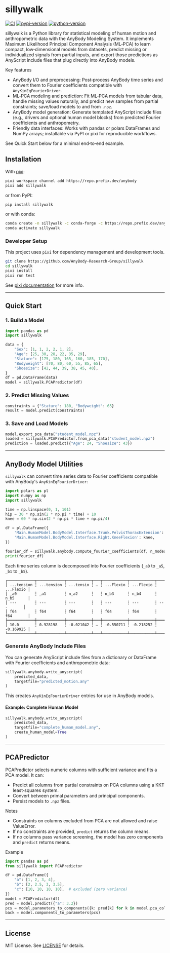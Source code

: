 # sillywalk

[![CI](https://img.shields.io/github/actions/workflow/status/AnyBody-Research-Group/sillywalk/ci.yml?style=flat-square&branch=main)](https://github.com/AnyBody-Research-Group/sillywalk/actions/workflows/ci.yml)
[![pypi-version](https://img.shields.io/pypi/v/sillywalk.svg?logo=pypi&logoColor=white&style=flat-square)](https://pypi.org/project/sillywalk)
[![python-version](https://img.shields.io/pypi/pyversions/sillywalk?logoColor=white&logo=python&style=flat-square)](https://pypi.org/project/sillywalk)

sillywalk is a Python library for statistical modeling of human motion and anthropometric data with the AnyBody Modeling System. It implements Maximum Likelihood Principal Component Analysis (ML‑PCA) to learn compact, low‑dimensional models from datasets, predict missing or individualized signals from partial inputs, and export those predictions as AnyScript include files that plug directly into AnyBody models.

Key features

- AnyBody I/O and preprocessing: Post‑process AnyBody time series and convert them to Fourier coefficients compatible with `AnyKinEqFourierDriver`.
- ML‑PCA modeling and prediction: Fit ML‑PCA models from tabular data, handle missing values naturally, and predict new samples from partial constraints; save/load models to and from `.npz`.
- AnyBody model generation: Generate templated AnyScript include files (e.g., drivers and optional human model blocks) from predicted Fourier coefficients and anthropometry.
- Friendly data interfaces: Works with pandas or polars DataFrames and NumPy arrays; installable via PyPI or pixi for reproducible workflows.

See Quick Start below for a minimal end‑to‑end example.

## Installation

With [pixi](https://pixi.sh):

```bash
pixi workspace channel add https://repo.prefix.dev/anybody
pixi add sillywalk
```

or from PyPI:

```bash
pip install sillywalk
```

or with conda:

```bash
conda create -n sillywalk -c conda-forge -c https://repo.prefix.dev/anybody sillywalk
conda activate sillywalk
```

### Developer Setup

This project uses `pixi` for dependency management and development tools.

```bash
git clone https://github.com/AnyBody-Research-Group/sillywalk
cd sillywalk
pixi install
pixi run test
```

See [pixi documentation](https://pixi.sh/latest/) for more info.

---

## Quick Start

### 1. Build a Model

```python
import pandas as pd
import sillywalk

data = {
    "Sex": [1, 1, 2, 2, 1, 2],
    "Age": [25, 30, 28, 22, 35, 29],
    "Stature": [175, 180, 165, 160, 185, 170],
    "Bodyweight": [70, 80, 60, 55, 85, 65],
    "Shoesize": [42, 44, 39, 38, 45, 40],
}
df = pd.DataFrame(data)
model = sillywalk.PCAPredictor(df)
```

### 2. Predict Missing Values

```python
constraints = {"Stature": 180, "Bodyweight": 65}
result = model.predict(constraints)
```

### 3. Save and Load Models

```python
model.export_pca_data("student_model.npz")
loaded = sillywalk.PCAPredictor.from_pca_data("student_model.npz")
prediction = loaded.predict({"Age": 24, "Shoesize": 43})
```

---

## AnyBody Model Utilities

`sillywalk` can convert time series data to Fourier coefficients compatible with AnyBody's `AnyKinEqFourierDriver`:

```python
import polars as pl
import numpy as np
import sillywalk

time = np.linspace(0, 1, 101)
hip = 30 * np.sin(2 * np.pi * time) + 10
knee = 60 * np.sin(2 * np.pi * time + np.pi/4)

df = pl.DataFrame({
    'Main.HumanModel.BodyModel.Interface.Trunk.PelvisThoraxExtension': hip,
    'Main.HumanModel.BodyModel.Interface.Right.KneeFlexion': knee,
})

fourier_df = sillywalk.anybody.compute_fourier_coefficients(df, n_modes=6)
print(fourier_df)
```

Each time series column is decomposed into Fourier coefficients (`_a0` to `_a5`, `_b1` to `_b5`).

```
┌────────────┬────────────┬───────────┬───┬───────────┬───────────┬───────────┐
│ ...tension ┆ ...tension ┆ ...tensio ┆ … ┆ ...Flexio ┆ ...Flexio ┆ ...Flexio │
│ _a0        ┆ _a1        ┆ n_a2      ┆   ┆ n_b3      ┆ n_b4      ┆ n_b5      │
│ ---        ┆ ---        ┆ ---       ┆   ┆ ---       ┆ ---       ┆ ---       │
│ f64        ┆ f64        ┆ f64       ┆   ┆ f64       ┆ f64       ┆ f64       │
╞════════════╪════════════╪═══════════╪═══╪═══════════╪═══════════╪═══════════╡
│ 10.0       ┆ 0.928198   ┆ -0.021042 ┆ … ┆ -0.550711 ┆ -0.218252 ┆ -0.169925 │
└────────────┴────────────┴───────────┴───┴───────────┴───────────┴───────────┘
```

### Generate AnyBody Include Files

You can generate AnyScript include files from a dictionary or DataFrame with Fourier coefficients and anthropometric data:

```python
sillywalk.anybody.write_anyscript(
    predicted_data,
    targetfile="predicted_motion.any"
)
```

This creates `AnyKinEqFourierDriver` entries for use in AnyBody models.

#### Example: Complete Human Model

```python
sillywalk.anybody.write_anyscript(
    predicted_data,
    targetfile="complete_human_model.any",
    create_human_model=True
)
```

---

## PCAPredictor

PCAPredictor selects numeric columns with sufficient variance and fits a PCA model. It can:

- Predict all columns from partial constraints on PCA columns using a KKT least‑squares system.
- Convert between primal parameters and principal components.
- Persist models to `.npz` files.

Notes

- Constraints on columns excluded from PCA are not allowed and raise ValueError.
- If no constraints are provided, `predict` returns the column means.
- If no columns pass variance screening, the model has zero components and `predict` returns means.

Example

```python
import pandas as pd
from sillywalk import PCAPredictor

df = pd.DataFrame({
    "a": [1, 2, 3, 4],
    "b": [2, 2.5, 3, 3.5],
    "c": [10, 10, 10, 10],  # excluded (zero variance)
})
model = PCAPredictor(df)
pred = model.predict({"a": 3.2})
pcs = model.parameters_to_components({k: pred[k] for k in model.pca_columns})
back = model.components_to_parameters(pcs)
```

---

## License

MIT License. See [LICENSE](LICENSE) for details.

